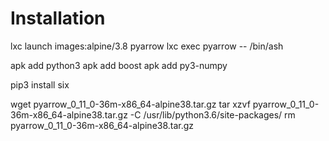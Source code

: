 # Installation #

lxc launch images:alpine/3.8 pyarrow
lxc exec pyarrow  -- /bin/ash

apk add python3
apk add boost
apk add py3-numpy

pip3 install six

wget pyarrow_0_11_0-36m-x86_64-alpine38.tar.gz
tar xzvf pyarrow_0_11_0-36m-x86_64-alpine38.tar.gz -C /usr/lib/python3.6/site-packages/
rm pyarrow_0_11_0-36m-x86_64-alpine38.tar.gz
